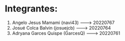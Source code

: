 # Integrantes: 
1. Angelo Jesus Mamami (navi43) ---> 20220767
2. Josué Colca Balvin (josuejcb) ---> 20220764
3. Adryana Garces Quispe (GarcesQ) ---> 20220761
   

